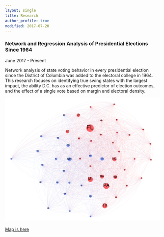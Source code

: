 ```yaml
---
layout: single
title: Research
author_profile: true
modified: 2017-07-20
---
```



### Network and Regression Analysis of Presidential Elections Since 1964
June 2017 - Present

Network analysis of state voting behavior in every presidential election since the District of Columbia was added to the electoral college in 1964. This research focuses on identifying true swing states with the largest impact, the ability D.C. has as an effective predictor of election outcomes, and the effect of a single vote based on margin and electoral density. 


![](/research/images/Gephi.PNG)


[Map is here](/research/obesity_map.html)
